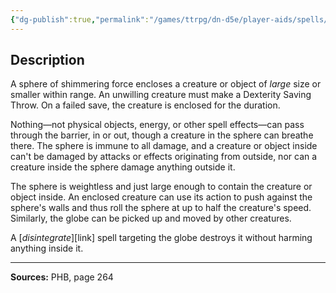 ```yaml
---
{"dg-publish":true,"permalink":"/games/ttrpg/dn-d5e/player-aids/spells/level-4/otiluke-s-resilient-sphere/","tags":["TTRPG/DND/5e","verbal","somatic","material","concentration"]}
---
```



## Description
A sphere of shimmering force encloses a creature or object of *large* size or smaller within range.
An unwilling creature must make a Dexterity Saving Throw.
On a failed save, the creature is enclosed for the duration.

Nothing—not physical objects, energy, or other spell effects—can pass through the barrier, in or out, though a creature in the sphere can breathe there.
The sphere is immune to all damage, and a creature or object inside can't be damaged by attacks or effects originating from outside, nor can a creature inside the sphere damage anything outside it.

The sphere is weightless and just large enough to contain the creature or object inside.
An enclosed creature can use its action to push against the sphere's walls and thus roll the sphere at up to half the creature's speed.
Similarly, the globe can be picked up and moved by other creatures.

A [*disintegrate*][link] spell targeting the globe destroys it without harming anything inside it.

---

**Sources:** PHB, page 264
